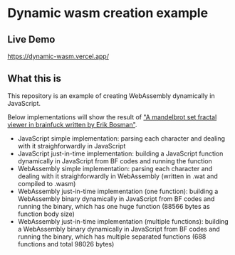 # Dynamic wasm creation example

## Live Demo

https://dynamic-wasm.vercel.app/

## What this is

This repository is an example of creating WebAssembly dynamically in JavaScript.

Below implementations will show the result of ["A mandelbrot set fractal viewer in brainfuck written by Erik Bosman"](https://github.com/erikdubbelboer/brainfuck-jit/blob/master/mandelbrot.bf).

- JavaScript simple implementation: parsing each character and dealing with it straighforwardly in JavaScript
- JavaScript just-in-time implementation: building a JavaScript function dynamically in JavaScript from BF codes and running the function
- WebAssembly simple implementation: parsing each character and dealing with it straighforwardly in WebAssembly (written in .wat and compiled to .wasm)
- WebAssembly just-in-time implementation (one function): building a WebAssembly binary dynamically in JavaScript from BF codes and running the binary, which has one huge function (88566 bytes as function body size)
- WebAssembly just-in-time implementation (multiple functions): building a WebAssembly binary dynamically in JavaScript from BF codes and running the binary, which has multiple separated functions (688 functions and total 98026 bytes)

